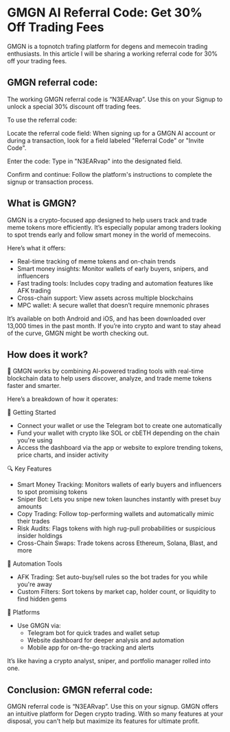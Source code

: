 # GMGN AI Referral Code: Get 30% Off Trading Fees

GMGN is a topnotch trafing platform for degens and memecoin trading enthusiasts. In this article I will be sharing a working referral code for 30% off your trading fees.

## GMGN referral code:

The working GMGN referral code is “N3EARvap”. Use this on your Signup to unlock a special 30%  discount off trading fees.

To use the referral code: 

Locate the referral code field: When signing up for a GMGN AI account or during a transaction, look for a field labeled "Referral Code" or "Invite Code".

Enter the code: Type in "N3EARvap" into the designated field.

Confirm and continue: Follow the platform's instructions to complete the signup or transaction process.

## What is GMGN?

GMGN is a crypto-focused app designed to help users track and trade meme tokens more efficiently. It’s especially popular among traders looking to spot trends early and follow smart money in the world of memecoins.

Here’s what it offers:
- Real-time tracking of meme tokens and on-chain trends
- Smart money insights: Monitor wallets of early buyers, snipers, and influencers
- Fast trading tools: Includes copy trading and automation features like AFK trading
- Cross-chain support: View assets across multiple blockchains
- MPC wallet: A secure wallet that doesn’t require mnemonic phrases

It’s available on both Android and iOS, and has been downloaded over 13,000 times in the past month. If you’re into crypto and want to stay ahead of the curve, GMGN might be worth checking out.

## How does it work?

🧠 GMGN works by combining AI-powered trading tools with real-time blockchain data to help users discover, analyze, and trade meme tokens faster and smarter.

Here’s a breakdown of how it operates:

🚀 Getting Started
- Connect your wallet or use the Telegram bot to create one automatically
- Fund your wallet with crypto like SOL or cbETH depending on the chain you're using
- Access the dashboard via the app or website to explore trending tokens, price charts, and insider activity

🔍 Key Features
- Smart Money Tracking: Monitors wallets of early buyers and influencers to spot promising tokens
- Sniper Bot: Lets you snipe new token launches instantly with preset buy amounts
- Copy Trading: Follow top-performing wallets and automatically mimic their trades
- Risk Audits: Flags tokens with high rug-pull probabilities or suspicious insider holdings
- Cross-Chain Swaps: Trade tokens across Ethereum, Solana, Blast, and more

🤖 Automation Tools
- AFK Trading: Set auto-buy/sell rules so the bot trades for you while you're away
- Custom Filters: Sort tokens by market cap, holder count, or liquidity to find hidden gems

📱 Platforms
- Use GMGN via:
  - Telegram bot for quick trades and wallet setup
  - Website dashboard for deeper analysis and automation
  - Mobile app for on-the-go tracking and alerts

It’s like having a crypto analyst, sniper, and portfolio manager rolled into one.

## Conclusion: GMGN referral code:

GMGN referral code is “N3EARvap”. Use this on your signup. GMGN offers an intuitive platform for Degen crypto trading. With so many features at your disposal, you can't help but maximize its features for ultimate profit.

